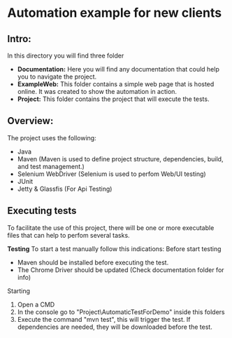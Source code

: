 # Automation example for new clients

Intro:
---
In this directory you will find three folder
 - **Documentation:** Here you will find any documentation that could help you to navigate the project.
 - **ExampleWeb:** This folder contains a simple web page that is hosted online. It was created to show the automation in action.
 - **Project:** This folder contains the project that will execute the tests.

Overview:
---
The project uses the following:
 - Java
 - Maven (Maven is used to define project structure, dependencies, build, and test management.)
 - Selenium WebDriver (Selenium is used to perfom Web/UI testing)
 - JUnit
 - Jetty & Glassfis (For Api Testing)


Executing tests
---
To facilitate the use of this project, there will be one or more executable files that can help to perfom several tasks.

**Testing**
To start a test manually follow this indications:
  Before start testing
  - Maven should be installed before executing the test.
  - The Chrome Driver should be updated (Check documentation folder for info)

  Starting
  1) Open a CMD 
  2) In the console go to "Project\AutomaticTestForDemo" inside this folders
  3) Execute the command "mvn test", this will trigger the test. If dependencies are needed, they will be downloaded before the test.
